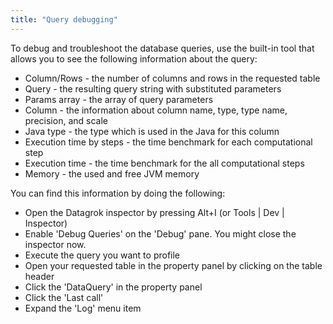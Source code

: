 ```yaml
---
title: "Query debugging"
---
```


To debug and troubleshoot the database queries, use the built-in tool
that allows you to see the following information about the query:

- Column/Rows - the number of columns and rows in the requested table
- Query - the resulting query string with substituted parameters
- Params array - the array of query parameters
- Column - the information about column name, type, type name, precision, and scale
- Java type - the type which is used in the Java for this column
- Execution time by steps - the time benchmark for each computational step
- Execution time - the time benchmark for the all computational steps
- Memory - the used and free JVM memory

You can find this information by doing the following:

- Open the Datagrok inspector by pressing Alt+I (or Tools | Dev | Inspector)
- Enable 'Debug Queries' on the 'Debug' pane. You might close the inspector now.
- Execute the query you want to profile
- Open your requested table in the property panel by clicking on the table header
- Click the 'DataQuery' in the property panel
- Click the 'Last call'
- Expand the 'Log' menu item
